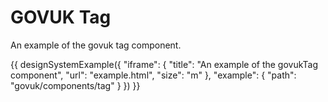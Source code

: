 ---
---
# GOVUK Tag

An example of the govuk tag component.

{{ designSystemExample({
"iframe": {
    "title": "An example of the govukTag component",
    "url": "example.html",
    "size": "m"
},
"example": {
    "path": "govuk/components/tag"
}
}) }}
